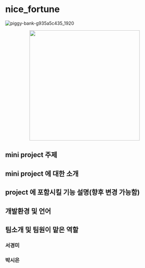 # nice_fortune

![piggy-bank-g935a5c435_1920](https://user-images.githubusercontent.com/101008862/236654506-cafa2cb2-3c6d-4244-ada0-03a7b35d0130.jpg)

<p align="center">
  <img src="/Users/livrocky/Downloads/piggy-bank.jpg" width="350">
</p>

## mini project 주제

## mini project 에 대한 소개


## project 에 포함시킬 기능 설명(향후 변경 가능함)

## 개발환경 및 언어

## 팀소개 및 팀원이 맡은 역할
### 서경미 
### 박시은
